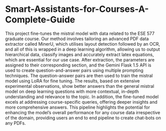 # Smart-Assistants-for-Courses-A-Complete-Guide

This project fine-tunes the mistral model with data related to the ESE 577 graduate course. Our method involves tailoring an advanced PDF data extractor called MinerU, which utilises layout detection followed by an OCR, and all of this is wrapped in a deep learning algorithm, allowing us to output hierarchical data, classify images and
accurately extract latex equations, which are essential for our use case. After extraction, the parameters are assigned to their corresponding section, and the Gemini Flask 1.5 API is used to create question-and-answer pairs using multiple prompting techniques. The question-answer pairs are then used to train the mistral model using LoRA for fine tuning. The results, based on extensive experimental observations, show better answers than the general mistral model on deep learning questions with more contextual, in-depth understanding and relevance to the topic. In addition, the fine-tuned model excels at addressing course-specific queries, offering deeper insights and more comprehensive answers. This pipeline highlights the potential for enhancing the model’s overall performance for any course data irrespective of the domain, providing users an end to end pipeline to create chat-bots on any PDFs.

